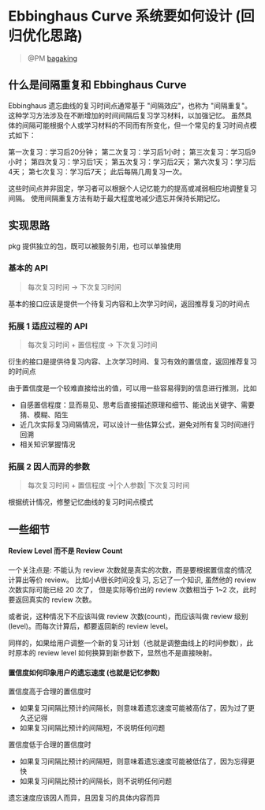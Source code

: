 # Ebbinghaus Curve 系统要如何设计 (回归优化思路)

> @PM [bagaking](kinghand@foxmail.com)

## 什么是间隔重复和 Ebbinghaus Curve

Ebbinghaus 遗忘曲线的复习时间点通常基于 "间隔效应"，也称为 "间隔重复"。
这种学习方法涉及在不断增加的时间间隔后复习学习材料，以加强记忆。
虽然具体的间隔可能根据个人或学习材料的不同而有所变化，但一个常见的复习时间点模式如下：

第一次复习：学习后20分钟；
第二次复习：学习后1小时；
第三次复习：学习后9小时；
第四次复习：学习后1天；
第五次复习：学习后2天；
第六次复习：学习后4天；
第七次复习：学习后7天；
此后每隔几周复习一次。

这些时间点并非固定，学习者可以根据个人记忆能力的提高或减弱相应地调整复习间隔。
使用间隔重复方法有助于最大程度地减少遗忘并保持长期记忆。

## 实现思路

pkg 提供独立的包，既可以被服务引用，也可以单独使用

### 基本的 API

> 每次复习时间 -> 下次复习时间

基本的接口应该是提供一个待复习内容和上次学习时间，返回推荐复习的时间点

### 拓展 1 适应过程的 API

> 每次复习时间 + 置信程度 -> 下次复习时间

衍生的接口是提供待复习内容、上次学习时间、复习有效的置信度，返回推荐复习的时间点

由于置信度是一个较难直接给出的值，可以用一些容易得到的信息进行推测，比如

- 自感置信程度：显而易见、思考后直接描述原理和细节、能说出关键字、需要猜、模糊、陌生
- 近几次实际复习间隔情况，可以设计一些估算公式，避免对所有复习时间进行回溯
- 相关知识掌握情况

### 拓展 2 因人而异的参数

> 每次复习时间 + 置信程度 ->|个人参数| 下次复习时间

根据统计情况，修整记忆曲线的复习时间点模式

## 一些细节

#### Review Level 而不是 Review Count

一个关注点是: 不能认为 review 次数就是真实的次数，而是要根据置信度的情况计算出等价 review。
比如小A很长时间没复习, 忘记了一个知识, 虽然他的 review 次数实际可能已经 20 次了， 但是实际等价出的 review 次数相当于 1~2 次，此时要返回真实的 review 次数。

或者说，这种情况下不应该叫做 review 次数(count)，而应该叫做 review 级别(level)。而每次计算后，都要返回新的 review level。

同样的，如果给用户调整一个新的复习计划（也就是调整曲线上的时间参数），此时原本的 review level 如何换算到新参数下，显然也不是直接映射。

#### 置信度如何印象用户的遗忘速度 (也就是记忆参数)

置信度高于合理的置信度时
- 如果复习间隔比预计的间隔长，则意味着遗忘速度可能被高估了，因为过了更久还记得
- 如果复习间隔比预计的间隔短，不说明任何问题

置信度低于合理的置信度时
- 如果复习间隔比预计的间隔短，则意味着遗忘速度可能被低估了，因为忘得更快
- 如果复习间隔比预计的间隔长，则不说明任何问题

遗忘速度应该因人而异，且因复习的具体内容而异
